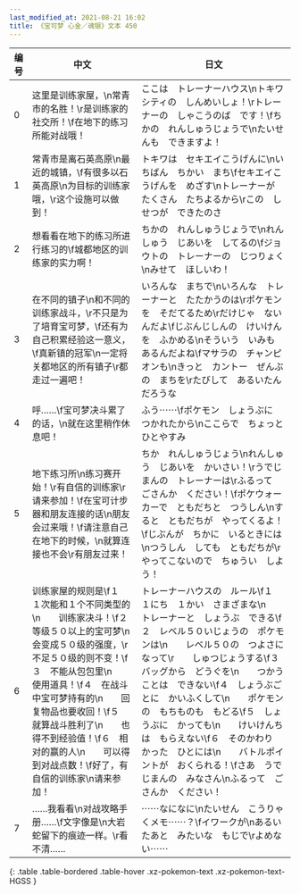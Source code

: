 ```yaml
---
last_modified_at: 2021-08-21 16:02
title: 《宝可梦 心金／魂银》文本 450
---
```

| 编号 | 中文 | 日文 |
| ---- | ---- | ---- |
| 0 | 这里是训练家屋，\n常青市的名胜！\r是训练家的社交所！\f在地下的练习所能对战哦！ | ここは　トレーナーハウス\nトキワシティの　しんめいしょ！\rトレーナーの　しゃこうのば　です！\fちかの　れんしゅうじょうで\nたいせんも　できますよ！ |
| 1 | 常青市是离石英高原\n最近的城镇，\f有很多以石英高原\n为目标的训练家哦，\r这个设施可以做到！ | トキワは　セキエイこうげんに\nいちばん　ちかい　まち\fセキエイこうげんを　めざす\nトレーナーが　たくさん　たちよるから\rこの　しせつが　できたのさ |
| 2 | 想看看在地下的练习所进行练习的\f城都地区的训练家的实力啊！ | ちかの　れんしゅうじょうで\nれんしゅう　じあいを　してるの\fジョウトの　トレーナーの　じつりょく\nみせて　ほしいわ！ |
| 3 | 在不同的镇子\n和不同的训练家战斗，\r不只是为了培育宝可梦，\f还有为自己积累经验这一意义，\f真新镇的冠军\n一定将关都地区的所有镇子\r都走过一遍吧！ | いろんな　まちで\nいろんな　トレーナーと　たたかうのは\rポケモンを　そだてるため\rだけじゃ　ないんだよ\fじぶんじしんの　けいけんを　ふかめる\nそういう　いみも　あるんだよね\fマサラの　チャンピオンも\nきっと　カントー　ぜんぶの　まちを\rたびして　あるいたんだろうな |
| 4 | 呼……\f宝可梦决斗累了的话，\n就在这里稍作休息吧！ | ふう⋯⋯\fポケモン　しょうぶに　つかれたから\nここらで　ちょっと　ひとやすみ |
| 5 | 地下练习所\n练习赛开始！\r有自信的训练家\r请来参加！\f在宝可计步器和朋友连接的话\n朋友会过来哦！\f请注意自己在地下的时候，\n就算连接也不会\r有朋友过来！ | ちか　れんしゅうじょう\nれんしゅう　じあいを　かいさい！\rうでじまんの　トレーナーは\rふるって　ごさんか　ください！\fポケウォーカーで　ともだちと　つうしん\nすると　ともだちが　やってくるよ！\fじぶんが　ちかに　いるときには\nつうしん　しても　ともだちが\rやってこないので　ちゅうい　しよう！ |
| 6 | 训练家屋的规则是\f１　１次能和１个不同类型的\n　　训练家决斗！\f２　等级５０以上的宝可梦\n　　会变成５０级的强度，\r　　不足５０级的则不变！\f３　不能从包包里\n　　使用道具！\f４　在战斗中宝可梦持有的\n　　回复物品也要收回！\f５　就算战斗胜利了\n　　也得不到经验值！\f６　相对的赢的人\n　　可以得到对战点数！\f好了，有自信的训练家\n请来参加！ | トレーナーハウスの　ルール\f１　１にち　１かい　さまざまな\n　　トレーナーと　しょうぶ　できる\f２　レベル５０いじょうの　ポケモンは\n　　レベル５０の　つよさに　なって\r　　しゅつじょうする\f３　バッグから　どうぐを\n　　つかうことは　できない\f４　しょうぶごとに　かいふくして\n　　ポケモンの　もちものも　もどる\f５　しょうぶに　かっても\n　　けいけんちは　もらえない\f６　そのかわり　かった　ひとには\n　　バトルポイントが　おくられる！\fさあ　うでじまんの　みなさん\nふるって　ごさんか　ください！ |
| 7 | ……我看看\n对战攻略手册……\f文字像是\n大岩蛇留下的痕迹一样。\r看不清…… | ⋯⋯なになに\nたいせん　こうりゃくメモ⋯⋯？\fイワークが\nあるいたあと　みたいな　もじで\rよめない⋯⋯ |
{: .table .table-bordered .table-hover .xz-pokemon-text .xz-pokemon-text-HGSS }